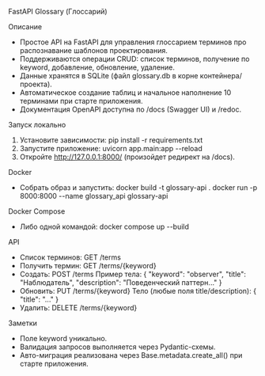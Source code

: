 FastAPI Glossary (Глоссарий)

Описание
- Простое API на FastAPI для управления глоссарием терминов про распознавание шаблонов проектирования.
- Поддерживаются операции CRUD: список терминов, получение по keyword, добавление, обновление, удаление.
- Данные хранятся в SQLite (файл glossary.db в корне контейнера/проекта).
- Автоматическое создание таблиц и начальное наполнение 10 терминами при старте приложения.
- Документация OpenAPI доступна по /docs (Swagger UI) и /redoc.

Запуск локально
1) Установите зависимости:
   pip install -r requirements.txt
2) Запустите приложение:
   uvicorn app.main:app --reload
3) Откройте http://127.0.0.1:8000/ (произойдет редирект на /docs).

Docker
- Собрать образ и запустить:
  docker build -t glossary-api .
  docker run -p 8000:8000 --name glossary_api glossary-api

Docker Compose
- Либо одной командой:
  docker compose up --build

API
- Список терминов: GET /terms
- Получить термин: GET /terms/{keyword}
- Создать: POST /terms
  Пример тела:
  {
    "keyword": "observer",
    "title": "Наблюдатель",
    "description": "Поведенческий паттерн..."
  }
- Обновить: PUT /terms/{keyword}
  Тело (любые поля title/description):
  { "title": "..." }
- Удалить: DELETE /terms/{keyword}

Заметки
- Поле keyword уникально.
- Валидация запросов выполняется через Pydantic-схемы.
- Авто-миграция реализована через Base.metadata.create_all() при старте приложения.

